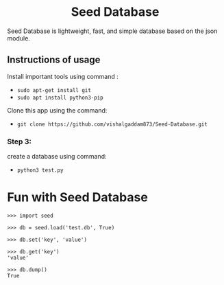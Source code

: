 <h1 align="center">Seed Database</h1>

Seed Database is lightweight, fast, and simple database based on the json module.

## Instructions of usage

Install important tools using command :
  * `sudo apt-get install git`
  * `sudo apt install python3-pip`

Clone this app using the command:
  * `git clone https://github.com/vishalgaddam873/Seed-Database.git`


### Step 3:
create a database using command:
  * `python3 test.py`


# Fun with Seed Database

```
>>> import seed

>>> db = seed.load('test.db', True)

>>> db.set('key', 'value')

>>> db.get('key')
'value'

>>> db.dump()
True
```
